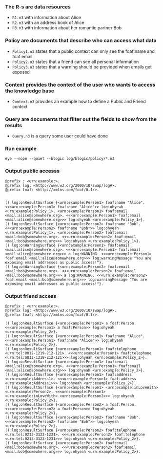 ### The R-s are data resources

- `R1.n3` with information about Alice
- `R2.n3` with an address book of Alice
- `R3.n3` with information about her romantic partner Bob

### Policy are documents that describe who can access what data

- `Policy1.n3` states that a public context can only see the foaf:name and foaf:email
- `Policy2.n3` states that a friend can see all personal information
- `Policy3.n3` states that a warning should be provided when emails get exposed

### Context provides the context of the user who wants to access the knowledge base

- `Context.n3` provides an example how to define a Public and Friend context
  
### Query are documents that filter out the fields to show from the results

- `Query.n3` is a query some user could have done

### Run example

```
eye --nope --quiet --blogic log/blogic/policy/*.n3
```

### Output public accesss

```
@prefix : <urn:example:>.
@prefix log: <http://www.w3.org/2000/10/swap/log#>.
@prefix foaf: <http://xmlns.com/foaf/0.1/>.


() log:onResultSurface {<urn:example:Person1> foaf:name "Alice". <<<urn:example:Person1> foaf:name "Alice">> log:ohyeah <urn:example:Policy_1>. <urn:example:Person1> foaf:email <mail:alice@somewhere.org>. <<<urn:example:Person1> foaf:email <mail:alice@somewhere.org>>> log:ohyeah <urn:example:Policy_1>}.
() log:onResultSurface {<urn:example:Person2> foaf:name "Bob". <<<urn:example:Person2> foaf:name "Bob">> log:ohyeah <urn:example:Policy_1>. <urn:example:Person2> foaf:email <mail:bob@somewhere.org>. <<<urn:example:Person2> foaf:email <mail:bob@somewhere.org>>> log:ohyeah <urn:example:Policy_1>}.
() log:onWarningSurface {<urn:example:Person1> foaf:email <mail:alice@somewhere.org>. <<<urn:example:Person1> foaf:email <mail:alice@somewhere.org>>> a log:WARNING. <<<urn:example:Person1> foaf:email <mail:alice@somewhere.org>>> log:warningMessage "You are exposing email addresses as public access!"}.
() log:onWarningSurface {<urn:example:Person2> foaf:email <mail:bob@somewhere.org>. <<<urn:example:Person2> foaf:email <mail:bob@somewhere.org>>> a log:WARNING. <<<urn:example:Person2> foaf:email <mail:bob@somewhere.org>>> log:warningMessage "You are exposing email addresses as public access!"}.
```

### Output friend access

```
@prefix : <urn:example:>.
@prefix log: <http://www.w3.org/2000/10/swap/log#>.
@prefix foaf: <http://xmlns.com/foaf/0.1/>.

() log:onResultSurface {<urn:example:Person1> a foaf:Person. <<<urn:example:Person1> a foaf:Person>> log:ohyeah <urn:example:Policy_2>}.
() log:onResultSurface {<urn:example:Person1> foaf:name "Alice". <<<urn:example:Person1> foaf:name "Alice">> log:ohyeah <urn:example:Policy_2>}.
() log:onResultSurface {<urn:example:Person1> foaf:telephone <urn:tel:0012-1219-212-121>. <<<urn:example:Person1> foaf:telephone <urn:tel:0012-1219-212-121>>> log:ohyeah <urn:example:Policy_2>}.
() log:onResultSurface {<urn:example:Person1> foaf:email <mail:alice@somewhere.org>. <<<urn:example:Person1> foaf:email <mail:alice@somewhere.org>>> log:ohyeah <urn:example:Policy_2>}.
() log:onResultSurface {<urn:example:Person1> foaf:address <urn:example:Address1>. <<<urn:example:Person1> foaf:address <urn:example:Address1>>> log:ohyeah <urn:example:Policy_2>}.
() log:onResultSurface {<urn:example:Person1> <urn:example:inLoveWith> <urn:example:Person2>. <<<urn:example:Person1> <urn:example:inLoveWith> <urn:example:Person2>>> log:ohyeah <urn:example:Policy_2>}.
() log:onResultSurface {<urn:example:Person2> a foaf:Person. <<<urn:example:Person2> a foaf:Person>> log:ohyeah <urn:example:Policy_2>}.
() log:onResultSurface {<urn:example:Person2> foaf:name "Bob". <<<urn:example:Person2> foaf:name "Bob">> log:ohyeah <urn:example:Policy_2>}.
() log:onResultSurface {<urn:example:Person2> foaf:telephone <urn:tel:0213-3123-1231>. <<<urn:example:Person2> foaf:telephone <urn:tel:0213-3123-1231>>> log:ohyeah <urn:example:Policy_2>}.
() log:onResultSurface {<urn:example:Person2> foaf:email <mail:bob@somewhere.org>. <<<urn:example:Person2> foaf:email <mail:bob@somewhere.org>>> log:ohyeah <urn:example:Policy_2>}.
```
